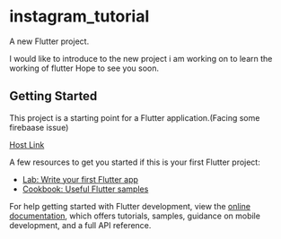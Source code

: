 # instagram_tutorial

A new Flutter project.

I would like to introduce to the new project i am working on to learn the working of flutter Hope to see you soon.
## Getting Started

This project is a starting point for a Flutter application.(Facing some firebaase issue)

[Host Link](https://abdevilji.github.io/)

A few resources to get you started if this is your first Flutter project:

- [Lab: Write your first Flutter app](https://docs.flutter.dev/get-started/codelab)
- [Cookbook: Useful Flutter samples](https://docs.flutter.dev/cookbook)

For help getting started with Flutter development, view the
[online documentation](https://docs.flutter.dev/), which offers tutorials,
samples, guidance on mobile development, and a full API reference.
